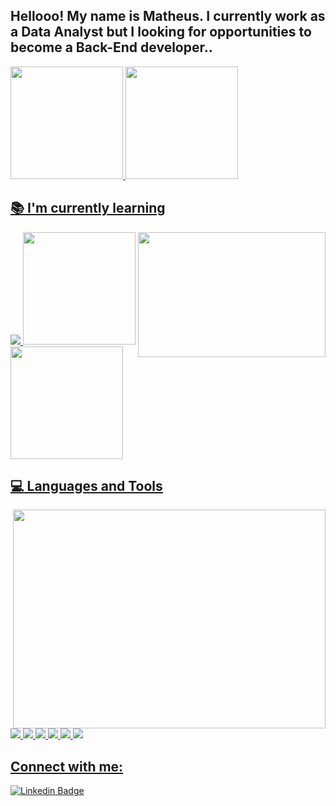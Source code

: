 
## Hellooo! My name is Matheus. I currently work as a Data Analyst but I looking for opportunities to become a Back-End developer..

<div align="left">
  <a href="https://github.com/MatheusBoleli">
  <img height="180em" src="https://github-readme-stats.vercel.app/api?username=MatheusBoleli&show_icons=true&theme=aura&include_all_commits=true&count_private=true"/>
  <img height="180em" src="https://github-readme-stats.vercel.app/api/top-langs/?username=MatheusBoleli&layout=compact&langs_count=7&theme=aura"/>
</div>



## :books: I'm currently learning

<img align="right" src="https://www.nyc.gr/" height="200px" width="300px"/>
<img src="https://img.shields.io/badge/node.js-20232A?style=for-the-badge&logo=react&logoColor=61DAFB" /> 
<img height="180em" src="https://cdn.jsdelivr.net/gh/devicons/devicon/icons/java/java-original-wordmark.svg" />
<img height="180em" src="https://cdn.jsdelivr.net/gh/devicons/devicon/icons/spring/spring-original-wordmark.svg" />
<br>

## :computer: Languages and Tools

<img align="right" src="https://raw.githubusercontent.com/MicaelliMedeiros/micaellimedeiros/master/image/computer-illustration.png" height="350" width="500px"/>

<img src="https://img.shields.io/badge/CSS3-1572B6?style=for-the-badge&logo=css3&logoColor=white" /> 
<img src="https://img.shields.io/badge/JavaScript-F7DF1E?style=for-the-badge&logo=javascript&logoColor=black" /> 
<img src="https://img.shields.io/badge/HTML5-E34F26?style=for-the-badge&logo=html5&logoColor=white" /> 
<img src="https://img.shields.io/badge/Python-FFD43B?style=for-the-badge&logo=python&logoColor=darkgreen" /> 
<img src="https://img.shields.io/badge/MySQL-00000F?style=for-the-badge&logo=mysql&logoColor=white" />
<img src="https://img.shields.io/badge/Git-F05032?style=for-the-badge&logo=git&logoColor=white" />

## Connect with me:

[![Linkedin Badge](https://img.shields.io/badge/LinkedIn-0077B5?style=for-the-badge&logo=linkedin&logoColor=white)](https://www.linkedin.com/in/matheus-rocha-de-deus-boleli-8b7624200)

